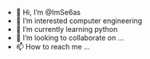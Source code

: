 - 👋 Hi, I’m @ImSe6as
- 👀 I’m interested computer engineering
- 🌱 I’m currently learning python
- 💞️ I’m looking to collaborate on ...
- 📫 How to reach me ...

<!---
ImSe6as/ImSe6as is a ✨ special ✨ repository because its `README.md` (this file) appears on your GitHub profile.
You can click the Preview link to take a look at your changes.
--->
